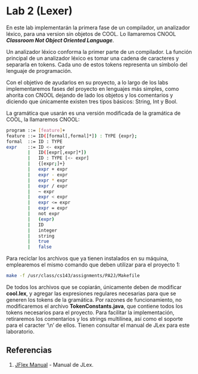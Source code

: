 # Lab 2 \(Lexer\)



En este lab implementarán la primera fase de un compilador, un analizador léxico, para una version sin objetos de COOL. Lo llamaremos CNOOL _**Classroom Not Object Oriented Language**_.

Un analizador léxico conforma la primer parte de un compilador. La función principal de un analizador léxico es tomar una cadena de caracteres y separarla en tokens. Cada uno de estos tokens representa un símbolo del lenguaje de programación.

Con el objetivo de ayudarlos en su proyecto, a lo largo de los labs implementaremos fases del proyecto en lenguajes más simples, como ahorita con CNOOL dejando de lado los objetos y los comentarios y diciendo que únicamente existen tres tipos básicos: String, Int y Bool.

La gramática que usarán es una versión modificada de la gramática de COOL, la llamaremos CNOOL:

```bash
program ::= [feature]+
feature ::= ID([formal[,formal]*]) : TYPE {expr};
formal  ::= ID : TYPE
expr    ::= ID <- expr
        |   ID([expr[,expr]*])    
        |   ID : TYPE [<- expr]
        |   {[expr;]+}
        |   expr + expr
        |   expr - expr
        |   expr * expr
        |   expr / expr
        |   ~ expr
        |   expr < expr
        |   expr <= expr
        |   expr = expr
        |   not expr
        |   (expr)
        |   ID
        |   integer
        |   string
        |   true
        |   false
```

Para reciclar los archivos que ya tienen instalados en su máquina, emplearemos el mismo comando que deben utilizar para el proyecto 1:

```bash
make -f /usr/class/cs143/assignments/PA2J/Makefile
```

De todos los archivos que se copiarán, únicamente deben de modificar **cool.lex**, y agregar las expresiones regulares necesarias para que se generen los tokens de la gramática. Por razones de funcionamiento, no modificaremos el archivo **TokenConstants.java**, que contiene todos los tokens necesarios para el proyecto. Para facilitar la implementación, retiraremos los comentarios y los strings multilínea, así como el soporte para el caracter ‘\n’ de ellos. Tienen consultar el manual de JLex para este laboratorio.

## Referencias

1. [JFlex Manual](http://www.cs.princeton.edu/~appel/modern/java/JLex/) - Manual de JLex.

